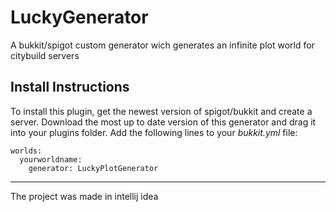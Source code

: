 # LuckyGenerator
A bukkit/spigot custom generator wich generates an infinite plot world for citybuild servers

## Install Instructions
To install this plugin, get the newest version of spigot/bukkit and create a server.
Download the most up to date version of this generator and drag it into your plugins folder.
Add the following lines to your _bukkit.yml_ file:

```ymal
worlds:
  yourworldname:
    generator: LuckyPlotGenerator
```

---
The project was made in intellij idea
